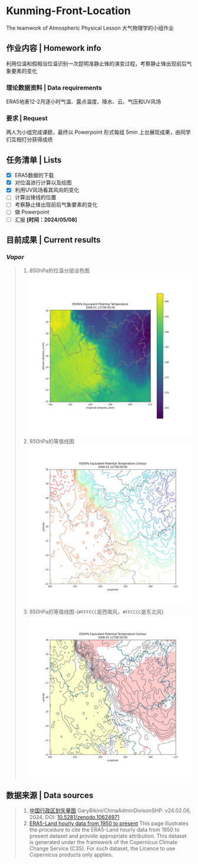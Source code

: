 # Kunming-Front-Location
The teamwork of Atmospheric Physical Lesson
大气物理学的小组作业

## 作业内容 | Homework info
利用位温和假相当位温识别一次昆明准静止锋的演变过程，考察静止锋出现前后气象要素的变化

### 理论数据资料 | Data requirements
ERA5地表12-2月逐小时气温、露点温度、降水、云、气压和UV风场

### 要求 | Request
两人为小组完成课题，最终以 Powerpoint 形式每组 5min 上台展现成果，由同学们互相打分获得成绩

## 任务清单 | Lists
- [x] ERA5数据的下载
- [x] 对位温进行计算以及绘图
- [x] 利用UV风场看其风向的变化
- [ ] 计算出锋线的位置
- [ ] 考察静止锋出现前后气象要素的变化
- [ ] 做 Powerpoint
- [ ] 汇报 **[时间：2024/05/08]**

## 目前成果 | Current results
### *Vapor*
>1. 850hPa的位温分层设色图
![850hPa的位温分层设色图](Vapor/img/Figure_2.png)
>2. 850hPa的等值线图
![850hPa的等值线图](Vapor/img/Figure_1.png)
>3. 850hPa的等值线图-(`#FFFFCC`是西南风，`#FFCCCC`是东北风)
![850hPa的等值线图-(#FFFFCC是西南风，#FFCCCC是东北风)](Vapor/img/Figure_3.png)

## 数据来源 | Data sources
> 1.  [中国行政区划矢量图](https://github.com/GaryBikini/ChinaAdminDivisonSHP) 
> GaryBikini/ChinaAdminDivisonSHP: v24.02.06, 2024, DOI: [10.5281/zenodo.10624971](https://zenodo.org/badge/latestdoi/269489269)
> 2.  [ERA5-Land hourly data from 1950 to present](https://cds.climate.copernicus.eu/cdsapp#!/dataset/reanalysis-era5-land) 
> This page illustrates the procedure to cite the ERA5-Land hourly data from 1950 to present dataset and provide appropriate attribution. This dataset is generated under the framework of the Copernicus Climate Change Service (C3S). For such dataset, the Licence to use Copernicus products only applies.

